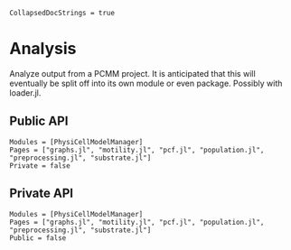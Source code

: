 ```@meta
CollapsedDocStrings = true
```

# Analysis

Analyze output from a PCMM project.
It is anticipated that this will eventually be split off into its own module or even package.
Possibly with loader.jl.

## Public API
```@autodocs
Modules = [PhysiCellModelManager]
Pages = ["graphs.jl", "motility.jl", "pcf.jl", "population.jl", "preprocessing.jl", "substrate.jl"]
Private = false
```

## Private API
```@autodocs
Modules = [PhysiCellModelManager]
Pages = ["graphs.jl", "motility.jl", "pcf.jl", "population.jl", "preprocessing.jl", "substrate.jl"]
Public = false
```